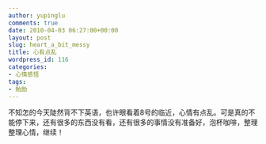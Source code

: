 ```yaml
---
author: yupinglu
comments: true
date: 2010-04-03 06:27:00+00:00
layout: post
slug: heart_a_bit_messy
title: 心有点乱
wordpress_id: 116
categories:
- 心情感悟
tags:
- 勉励
---
```


不知怎的今天陡然背不下英语，也许眼看着8号的临近，心情有点乱。可是真的不能停下来，还有很多的东西没有看，还有很多的事情没有准备好，泡杯咖啡，整理整理心情，继续！


